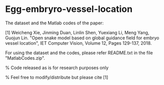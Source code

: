 # Egg-embryro-vessel-location
The dataset and the Matlab codes of the paper: 

[1] Weicheng Xie, Jinming Duan, Linlin Shen, Yuexiang Li, Meng Yang, Guojun Lin. "Open snake model based on global guidance field for embryo vessel location", IET Computer Vision, Volume 12, Pages 129-137, 2018.

For using the dataset and the codes, please refer README.txt in the file "MatlabCodes.zip".

% Code released as is for research purposes only

% Feel free to modify/distribute but please cite [1]
